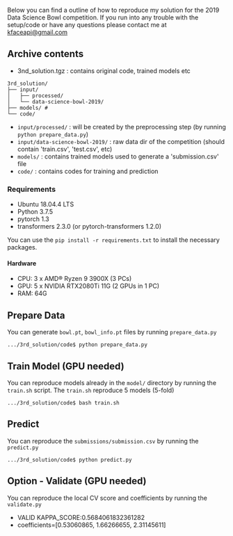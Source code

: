 


Below you can find a outline of how to reproduce my solution for the 2019 Data Science Bowl competition.
If you run into any trouble with the setup/code or have any questions please contact me at kfaceapi@gmail.com

## Archive contents
- 3nd_solution.tgz : contains original code, trained models etc
```
3rd_solution/
├── input/
│   ├── processed/
│   └── data-science-bowl-2019/
├── models/ # 
└── code/
```
- `input/processed/` : will be created by the preprocessing step (by running `python prepare_data.py`)
- `input/data-science-bowl-2019/` : raw data dir of the competition (should contain 'train.csv', 'test.csv',  etc)
- `models/` : contains trained models used to generate a 'submission.csv' file
- `code/` : contains codes for training and prediction

### Requirements 
- Ubuntu 18.04.4 LTS
- Python 3.7.5
- pytorch 1.3
- transformers 2.3.0 (or pytorch-transformers 1.2.0)

You can use the `pip install -r requirements.txt` to install the necessary packages.

#### Hardware
- CPU: 3 x AMD® Ryzen 9 3900X (3 PCs)
- GPU: 5 x NVIDIA RTX2080Ti 11G (2 GPUs in 1 PC)
- RAM: 64G


## Prepare Data
You can generate `bowl.pt`, `bowl_info.pt` files by running `prepare_data.py`
``` 
.../3rd_solution/code$ python prepare_data.py
```

## Train Model (GPU needed)
You can reproduce models already in the `model/` directory by running the `train.sh` script.
The `train.sh` reproduce 5 models (5-fold)

``` 
.../3rd_solution/code$ bash train.sh
```

## Predict
You can reproduce the `submissions/submission.csv` by running the `predict.py`

``` 
.../3rd_solution/code$ python predict.py
```


## Option - Validate (GPU needed)
You can reproduce the local CV score and coefficients by running the `validate.py`
- VALID KAPPA_SCORE:0.5684061832361282
- coefficients=[0.53060865, 1.66266655, 2.31145611]